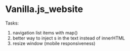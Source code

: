 # Vanilla.js_website

Tasks:

1. navigation list items with map()
2. better way to inject <a>s in the text instead of innerHTML
3. resize window (mobile responsiveness)
